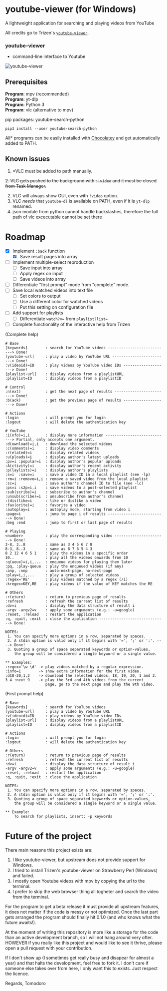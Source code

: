 # youtube-viewer (for Windows)
A lightweight application for searching and playing videos from YouTube

All credits go to Trizen's [`youtube-viewer`](https://github.com/trizen/youtube-viewer).

### youtube-viewer
* command-line interface to Youtube

![youtube-viewer](https://i.postimg.cc/HnbTypwG/Screenshot-5.png)

## Prerequisites
**Program**: mpv (recommended)<br>
**Program**: yt-dlp<br>
**Program**: Python 3<br>
**Program**: vlc (alternative to mpv)<br>

pip packages: youtube-search-python
```
pip3 install --user youtube-search-python
```


All* programs can be easily installed with [Chocolatey](https://chocolatey.org/) and get automatically added to PATH.

## Known issues
1. *VLC must be added to path manually.

~~2. VLC gets pushed to the background with `:!video` and it must be closed from Task Manager.~~

2. VLC will always show GUI, even with `!video` option.
3. VLC *needs* that `youtube-dl` is available on PATH, even if it is `yt-dlp` renamed.
4. json module from python cannot handle backslashes, therefore the full path of vlc excecutable cannot be set there

# Roadmap

- [x] Implement `:back` function
    - [x] Save result pages into array
- [ ] Implement multiple-select reproduction
    - [ ] Save input into array
    - [ ] Apply regex on input
    - [ ] Save videos into array
- [ ] Differentiate "first prompt" mode from "complete" mode.
- [ ] Save local watched videos into text file
    - [ ] Set colors to output
    - [ ] Use a different color for watched videos
    - [ ] Put this setting on configuration file
- [ ] Add support for playlists
    - [ ] Differentiate `watch?v=` from `playlist?list=`
- [ ] Complete functionality of the interactive help from Trizen

(Complete help)

```
# Base
[keywords]        : search for YouTube videos ---------------------------> Done!
[youtube-url]     : play a video by YouTube URL -------------------------> Done!
:v(ideoid)=ID     : play videos by YouTube video IDs --------------------> Done!
[playlist-url]    : display videos from a playlistURL
:playlist=ID      : display videos from a playlistID

# Control
:n(ext)           : get the next page of results ------------------------> Done!
:b(ack)           : get the previous page of results --------------------> Done!

# Actions
:login            : will prompt you for login
:logout           : will delete the authentication key

# YouTube
:i(nfo)=i,i       : display more information ----------------------------> Partial, only accepts one argument.
:d(ownload)=i,i   : download the selected videos
:c(omments)=i     : display video comments
:r(elated)=i      : display related videos
:u(ploads)=i      : display author's latest uploads
:pv=i :popular=i  : display author's popular uploads
:A(ctivity)=i     : display author's recent activity
:p(laylists)=i    : display author's playlists
:s=i  :save=i     : save a video ID in a local playlist (see -lp)
:rm=i :remove=i,i : remove a saved video from the local playlist
:sc=i             : save author's channel ID to file (see -lc)
:ps=i :s2p=i,i    : save videos to a post-selected playlist
:sub(scribe)=i    : subscribe to author's channel
:unsub(scribe)=i  : unsubscribe from author's channel
:(dis)like=i      : like or dislike a video
:fav(orite)=i     : favorite a video
:autoplay=i       : autoplay mode, starting from video i
:page=i           : jump to page i of results --------------------------> Done!
:beg :end         : jump to first or last page of results

# Playing
<number>          : play the corresponding video -----------------------> Done!
3-8, 3..8         : same as 3 4 5 6 7 8
8-3, 8..3         : same as 8 7 6 5 4 3
8 2 12 4 6 5 1    : play the videos in a specific order
10..              : play all the videos onwards from 10
:q(ueue)=i,i,...  : enqueue videos for playing them later
:pq, :play-queue  : play the enqueued videos (if any)
:anp, :nnp        : auto-next-page, no-next-page
:play=i,i,...     : play a group of selected videos
:regex='RE'       : play videos matched by a regex (/i)
:kregex=KEY,RE    : play videos if the value of KEY matches the RE

# Others
:r(eturn)         : return to previous page of results
:refresh          : refresh the current list of results
:dv=i             : display the data structure of result i
-argv -argv2=v    : apply some arguments (e.g.: -u=google)
:reset, :reload   : restart the application
:q, :quit, :exit  : close the application ------------------------------> Done!

NOTES:
 1. You can specify more options in a row, separated by spaces.
 2. A stdin option is valid only if it begins with '=', ';' or ':'. ----> Done!
 3. Quoting a group of space separated keywords or option-values,
    the group will be considered a single keyword or a single value.

** Examples:
:regex='\w \d' -> play videos matched by a regular expression.
:info=1        -> show extra information for the first video.
:d18-20,1,2    -> download the selected videos: 18, 19, 20, 1 and 2.
3 4 :next 9    -> play the 3rd and 4th videos from the current
                  page, go to the next page and play the 9th video.
```

(First prompt help)
```
# Base
[keywords]        : search for YouTube videos
[youtube-url]     : play a video by YouTube URL
:v(ideoid)=ID     : play videos by YouTube video IDs
[playlist-url]    : display videos from a playlistURL
:playlist=ID      : display videos from a playlistID

# Actions
:login            : will prompt you for login
:logout           : will delete the authentication key

# Others
:r(eturn)         : return to previous page of results
:refresh          : refresh the current list of results
:dv=i             : display the data structure of result i
-argv -argv2=v    : apply some arguments (e.g.: -u=google)
:reset, :reload   : restart the application
:q, :quit, :exit  : close the application

NOTES:
 1. You can specify more options in a row, separated by spaces.
 2. A stdin option is valid only if it begins with '=', ';' or ':'.
 3. Quoting a group of space separated keywords or option-values,
    the group will be considered a single keyword or a single value.

** Example:
    To search for playlists, insert: -p keywords
```

# Future of the project

There main reasons this project exists are:
1. I like youtube-viewer, but upstream does not provide support for Windows.
2. I tried to install Trizen's youtube-viewer on Strawberry Perl (Windows) and failed.
3. I mostly open Youtube videos with mpv by copying the url to the terminal.
4. I prefer to skip the web browser thing all togheter and search the video from the terminal.

For the program to get a beta release it must provide all upstream features, it does not matter if the code is messy or not optimized.
Once the last part gets arranged the program should finally hit 0.1.0 (and who knows what the future awaits!).

At the moment of writing this repository is more like a storage for the code than an active development branch, so I will not hang around very ofter.
HOWEVER if you really like this project and would like to see it thrive, please open a pull request with your contribution.

If I don't show up (I sometimes get really busy and disapear for almost a year) and that halts the development,
feel free to fork it. I don't care if someone else takes over from here, I only want this to exists. Just respect the licence.

Regards, Tomodoro
